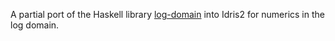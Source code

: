 A partial port of the Haskell library [log-domain](https://hackage.haskell.org/package/log-domain) into Idris2 for numerics in the log domain.
